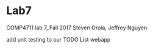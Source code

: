 # Lab7
COMP4711 lab 7, Fall 2017
Steven Orola, Jeffrey Nguyen

add unit testing to our TODO List webapp